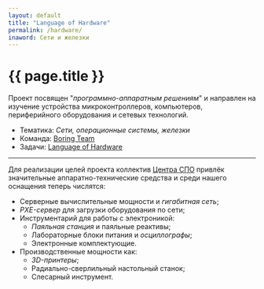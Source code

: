 ```yaml
---
layout: default
title: "Language of Hardware"
permalink: /hardware/
inaword: Сети и железки
---
```


# [](#header-1) {{ page.title }}

Проект посвящен "*программно-аппаратным решениям*" и направлен на изучение
устройства микроконтроллеров, компьютеров, периферийного оборудования и сетевых технологий.

* Тематика: *Сети, операционные системы, железки*
* Команда: [Boring Team](https://github.com/orgs/boringplace/teams/boring-team)
* Задачи: [Language of Hardware](https://github.com/orgs/boringplace/projects/1)

__________

Для реализации целей проекта коллектив [Центра СПО](https://sarfsc.ru)
привлёк значительные аппаратно-технические средства и среди нашего
оснащения теперь числятся:

* Серверные вычислительные мощности и *гигабитная сеть*;
* *PXE-сервер* для загрузки оборудования по сети;
* Инструментарий для работы с электроникой:
  * *Паяльная станция* и паяльные реактивы;
  * Лабораторные блоки питания и *осциллографы*;
  * Электронные комплектующие.
* Производственные мощности как:
  * *3D-принтеры*;
  * Радиально-сверлильный настольный станок;
  * Слесарный инструмент.

